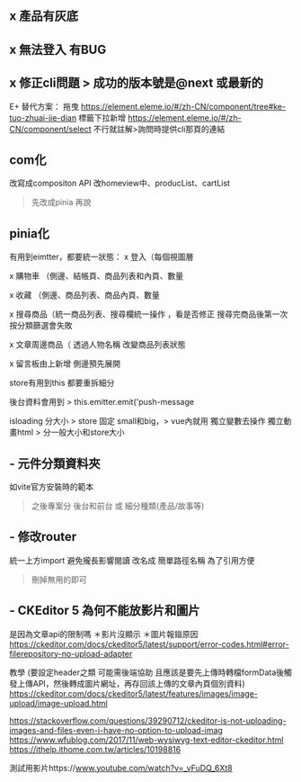 ## x 產品有灰底

## x 無法登入 有BUG

## x 修正cli問題 > 成功的版本號是@next 或最新的

E+ 替代方案：
拖曳
https://element.eleme.io/#/zh-CN/component/tree#ke-tuo-zhuai-jie-dian
標籤下拉新增
https://element.eleme.io/#/zh-CN/component/select
不行就註解>詢問時提供cli那頁的連結

## com化

改寫成compositon API
改homeview中、producList、cartList

> 先改成pinia 再說

## pinia化

有用到eimtter，都要統一狀態：
x 登入（每個視圖層

x 購物車 （側邊、結帳頁、商品列表和內頁、數量

x 收藏 （側邊、商品列表、商品內頁、數量

x 搜尋商品（統一商品列表、搜尋欄統一操作 ，看是否修正 搜尋完商品後第一次按分類篩選會失敗

x 文章周邊商品（ 透過人物名稱 改變商品列表狀態

x 留言板由上新增 側邊預先展開

store有用到this 都要重拆細分

後台資料會用到 >
this.emitter.emit('push-message

isloading 分大小 >
store 固定 small和big，> vue內就用 獨立變數去操作 獨立動畫html > 分一般大小和store大小 

## - 元件分類資料夾

如vite官方安裝時的範本

> 之後專案分 後台和前台 或 細分種類(產品/故事等)

## - 修改router

統一上方import 避免攏長影響閱讀
改名成 簡單路徑名稱 為了引用方便

> 刪掉無用的即可

## - CKEditor 5 為何不能放影片和圖片

是因為文章api的限制嗎
＊影片沒顯示
＊圖片報䥘原因
https://ckeditor.com/docs/ckeditor5/latest/support/error-codes.html#error-filerepository-no-upload-adapter

教學 (要設定header之類 可能需後端協助 且應該是要先上傳時轉檔formData後觸發上傳API，然後轉成圖片網址，再存回該上傳的文章內頁個別資料)
https://ckeditor.com/docs/ckeditor5/latest/features/images/image-upload/image-upload.html

https://stackoverflow.com/questions/39290712/ckeditor-is-not-uploading-images-and-files-even-i-have-no-option-to-upload-imag
https://www.wfublog.com/2017/11/web-wysiwyg-text-editor-ckeditor.html
https://ithelp.ithome.com.tw/articles/10198816

測試用影片https://www.youtube.com/watch?v=_vFuDQ_6Xt8
